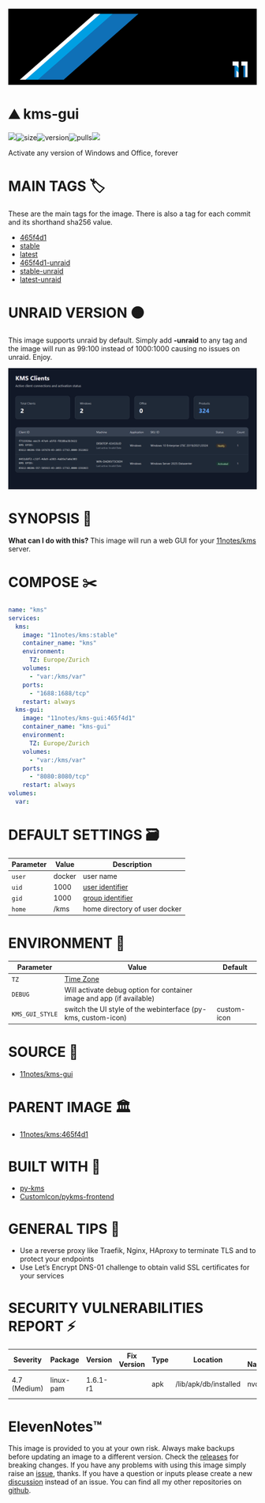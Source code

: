 ![banner](https://github.com/11notes/defaults/blob/main/static/img/banner.png?raw=true)

# ⛰️ kms-gui
[<img src="https://img.shields.io/badge/github-source-blue?logo=github&color=040308">](https://github.com/11notes/docker-kms-gui)![size](https://img.shields.io/docker/image-size/11notes/kms-gui/465f4d1?color=0eb305)![version](https://img.shields.io/docker/v/11notes/kms-gui/465f4d1?color=eb7a09)![pulls](https://img.shields.io/docker/pulls/11notes/kms-gui?color=2b75d6)[<img src="https://img.shields.io/github/issues/11notes/docker-kms-gui?color=7842f5">](https://github.com/11notes/docker-kms-gui/issues)

Activate any version of Windows and Office, forever

# MAIN TAGS 🏷️
These are the main tags for the image. There is also a tag for each commit and its shorthand sha256 value.

* [465f4d1](https://hub.docker.com/r/11notes/kms-gui/tags?name=465f4d1)
* [stable](https://hub.docker.com/r/11notes/kms-gui/tags?name=stable)
* [latest](https://hub.docker.com/r/11notes/kms-gui/tags?name=latest)
* [465f4d1-unraid](https://hub.docker.com/r/11notes/kms-gui/tags?name=465f4d1-unraid)
* [stable-unraid](https://hub.docker.com/r/11notes/kms-gui/tags?name=stable-unraid)
* [latest-unraid](https://hub.docker.com/r/11notes/kms-gui/tags?name=latest-unraid)

# UNRAID VERSION 🟠
This image supports unraid by default. Simply add **-unraid** to any tag and the image will run as 99:100 instead of 1000:1000 causing no issues on unraid. Enjoy.

![Web GUI](https://github.com/11notes/docker-kms-gui/blob/master/img/webGUICustomIcon.png?raw=true)

# SYNOPSIS 📖
**What can I do with this?** This image will run a web GUI for your [11notes/kms](https://hub.docker.com/r/11notes/kms) server.

# COMPOSE ✂️
```yaml
name: "kms"
services:
  kms:
    image: "11notes/kms:stable"
    container_name: "kms"
    environment:
      TZ: Europe/Zurich
    volumes:
      - "var:/kms/var"
    ports:
      - "1688:1688/tcp"
    restart: always
  kms-gui:
    image: "11notes/kms-gui:465f4d1"
    container_name: "kms-gui"
    environment:
      TZ: Europe/Zurich
    volumes:
      - "var:/kms/var"
    ports:
      - "8080:8080/tcp"
    restart: always
volumes:
  var:
```

# DEFAULT SETTINGS 🗃️
| Parameter | Value | Description |
| --- | --- | --- |
| `user` | docker | user name |
| `uid` | 1000 | [user identifier](https://en.wikipedia.org/wiki/User_identifier) |
| `gid` | 1000 | [group identifier](https://en.wikipedia.org/wiki/Group_identifier) |
| `home` | /kms | home directory of user docker |

# ENVIRONMENT 📝
| Parameter | Value | Default |
| --- | --- | --- |
| `TZ` | [Time Zone](https://en.wikipedia.org/wiki/List_of_tz_database_time_zones) | |
| `DEBUG` | Will activate debug option for container image and app (if available) | |
| `KMS_GUI_STYLE` | switch the UI style of the webinterface (py-kms, custom-icon) | custom-icon |

# SOURCE 💾
* [11notes/kms-gui](https://github.com/11notes/docker-kms-gui)

# PARENT IMAGE 🏛️
* [11notes/kms:465f4d1](https://hub.docker.com/r/11notes/kms)

# BUILT WITH 🧰
* [py-kms](https://github.com/Py-KMS-Organization/py-kms)
* [CustomIcon/pykms-frontend](https://github.com/CustomIcon/pykms-frontend)

# GENERAL TIPS 📌
* Use a reverse proxy like Traefik, Nginx, HAproxy to terminate TLS and to protect your endpoints
* Use Let’s Encrypt DNS-01 challenge to obtain valid SSL certificates for your services

# SECURITY VULNERABILITIES REPORT ⚡
| Severity | Package | Version | Fix Version | Type | Location | Data Namespace | Link |
| --- | --- | --- | --- | --- | --- | --- | --- |
| 4.7 (Medium) | linux-pam  | 1.6.1-r1  |   | apk  | /lib/apk/db/installed  | nvd:cpe  | [CVE-2024-10041](https://nvd.nist.gov/vuln/detail/CVE-2024-10041)  |


# ElevenNotes™️
This image is provided to you at your own risk. Always make backups before updating an image to a different version. Check the [releases](https://github.com/11notes/docker-kms-gui/releases) for breaking changes. If you have any problems with using this image simply raise an [issue](https://github.com/11notes/docker-kms-gui/issues), thanks. If you have a question or inputs please create a new [discussion](https://github.com/11notes/docker-kms-gui/discussions) instead of an issue. You can find all my other repositories on [github](https://github.com/11notes?tab=repositories).